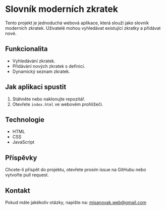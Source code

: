 # Slovník moderních zkratek

Tento projekt je jednoduchá webová aplikace, která slouží jako slovník moderních zkratek. Uživatelé mohou vyhledávat existující zkratky a přidávat nové.

## Funkcionalita
- Vyhledávání zkratek.
- Přidávání nových zkratek s definicí.
- Dynamický seznam zkratek.

## Jak aplikaci spustit
1. Stáhněte nebo naklonujte repozitář.
2. Otevřete `index.html` ve webovém prohlížeči.

## Technologie
- HTML
- CSS
- JavaScript

## Příspěvky
Chcete-li přispět do projektu, otevřete prosím issue na GitHubu nebo vytvořte pull request.

## Kontakt
Pokud máte jakékoliv otázky, napište na: misanovak.web@gmail.com 
